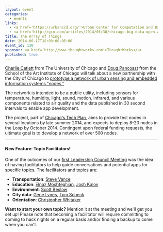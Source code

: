 ```yaml
---
layout: event
categories: 
  - events
links:
  - <a href='https://urbanccd.org/'>Urban Center for Computation and Data</a>
  - <a href='http://gcn.com/articles/2014/05/30/chicago-big-data-open.aspx'>Chicago readies the next-generation big data network</a>
title: The Array of Things
date: 2014-06-17T18:00:00-05:00
event_id: 110
sponsor: <a href='http://www.thoughtworks.com'>ThoughtWorks</a>
published: true
---
```


[Charlie Catlett](http://en.wikipedia.org/wiki/Charlie_Catlett) from The University of Chicago and [Doug Pancoast](http://www.saic.edu/profiles/faculty/douglaspancoast/) from the School of the Art Institute of Chicago will talk about a new partnership with the City of Chicago to [prototype a network of urban sensing and embedded information systems "nodes."](http://gcn.com/articles/2014/05/30/chicago-big-data-open.aspx)  

The network is intended to be a public utility, including sensors for temperature, humidity, light, sound, motion, infrared, and various components related to air quality and the data published in 30 second intervals to enable app development.  

The project, part of [Chicago's Tech Plan](http://techplan.cityofchicago.org/initiatives-by-strategy/next-generation-infrastructure/initiative-3/), aims to provide test nodes in several locations by late summer 2014, and expects to deploy 8-20 nodes in the Loop by October 2014.  Contingent upon federal funding requests, the ultimate goal is to develop a network of over 500 nodes.

---

#### New Feature: Topic Facilitators!

One of the outcomes of our [first Leadership Council Meeting](https://docs.google.com/document/d/1Q59-f1tEv2mep_GABc5XWy2X_5KA_RTWFm1R75tlAuw/edit) was the idea of having facilitators to help guide conversations and potential apps for specific topics. The facilitators and topics are:

* __Transportation__: [Steve Vance](https://twitter.com/stevevance)
* __Education__: [Elnaz Moshfeghian](https://twitter.com/elnazem), [Josh Kalov](https://twitter.com/shua123)
* __Environment__: [Scott Beslow](https://twitter.com/sbeslow)
* __City data__: [Gene Lynes](https://twitter.com/Geneorama), [Tom Schenk](https://twitter.com/tomschenkjr)
* __Orientation__: [Christopher Whitaker](https://twitter.com/CivicWhitaker)

__Want to start your own topic?__ Mention it at the meeting and we'll get you set up! Please note that becoming a facilitator will require committing to coming to hack nights on a regular basis and/or finding a backup to come when you can't.